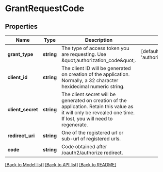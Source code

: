 # GrantRequestCode

## Properties
Name | Type | Description | Notes
------------ | ------------- | ------------- | -------------
**grant_type** | **string** | The type of access token you are requesting. Use \&quot;authorization_code\&quot;. | [default to 'authorization_code']
**client_id** | **string** | The client ID will be generated on creation of the application. Normally, a 32 character hexidecimal numeric string. | 
**client_secret** | **string** | The client secret will be generated on creation of the application. Retain this value as it will only be revealed one time. If lost, you will need to regenerate. | 
**redirect_uri** | **string** | One of the registered url or sub-url of registered urls. | 
**code** | **string** | Code obtained after /oauth2/authorize redirect. | 

[[Back to Model list]](../README.md#documentation-for-models) [[Back to API list]](../README.md#documentation-for-api-endpoints) [[Back to README]](../README.md)


